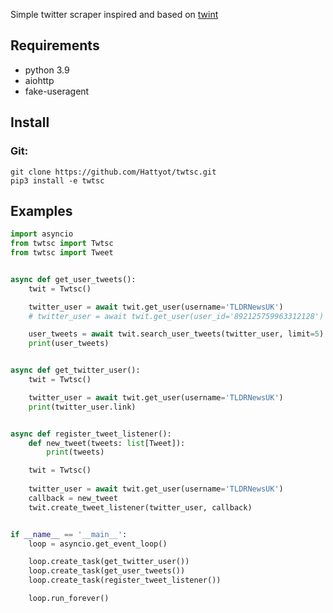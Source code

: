 Simple twitter scraper inspired and based on [twint](https://github.com/twintproject/twint)

## Requirements
* python 3.9
* aiohttp
* fake-useragent

## Install
### Git:
```
git clone https://github.com/Hattyot/twtsc.git
pip3 install -e twtsc
```
## Examples
```python
import asyncio
from twtsc import Twtsc
from twtsc import Tweet


async def get_user_tweets():
    twit = Twtsc()

    twitter_user = await twit.get_user(username='TLDRNewsUK')
    # twitter_user = await twit.get_user(user_id='892125759963312128')

    user_tweets = await twit.search_user_tweets(twitter_user, limit=5)
    print(user_tweets)


async def get_twitter_user():
    twit = Twtsc()

    twitter_user = await twit.get_user(username='TLDRNewsUK')
    print(twitter_user.link)


async def register_tweet_listener():
    def new_tweet(tweets: list[Tweet]):
        print(tweets)

    twit = Twtsc()
    
    twitter_user = await twit.get_user(username='TLDRNewsUK')
    callback = new_tweet
    twit.create_tweet_listener(twitter_user, callback)


if __name__ == '__main__':
    loop = asyncio.get_event_loop()

    loop.create_task(get_twitter_user())
    loop.create_task(get_user_tweets())
    loop.create_task(register_tweet_listener())

    loop.run_forever()

```